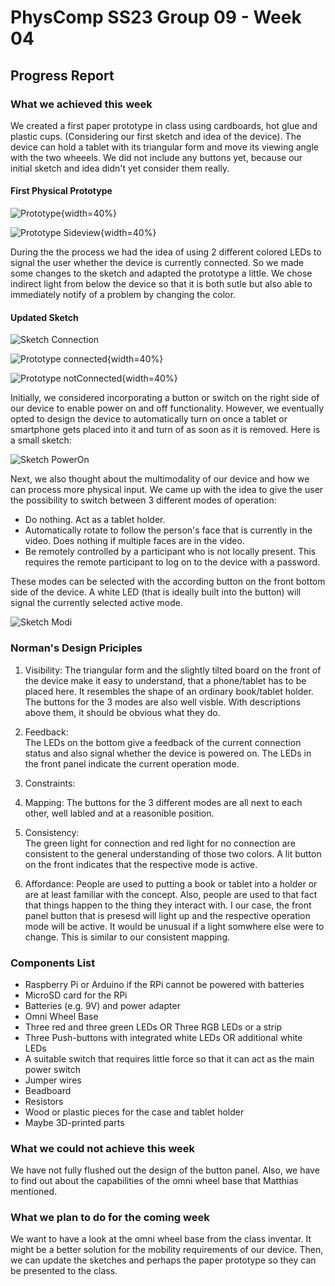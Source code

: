 # PhysComp SS23 Group 09 - Week 04

## Progress Report

### What we achieved this week

We created a first paper prototype in class using cardboards, hot glue and plastic cups. (Considering our first sketch and idea of the device). The device can hold a tablet with its triangular form and move its viewing angle with the two wheeels. We did not include any buttons yet, because our initial sketch and idea didn't yet consider them really.  

#### First Physical Prototype

![Prototype](Figures/paperprototype.jpg){width=40%}

![Prototype Sideview](Figures/paperprototype_side.jpg){width=40%}

During the the process we had the idea of using 2 different colored LEDs to signal the user whether the device is currently connected. So we made some changes to the sketch and adapted the prototype a little. We chose indirect light from below the device so that it is both sutle but also able to immediately notify of a problem by changing the color.

#### Updated Sketch 

![Sketch Connection](Figures/SketchConnectionLight.jpg)

![Prototype connected](Figures/prototype_connected.jpg){width=40%}

![Prototype notConnected](Figures/prototype_notConnected.jpg){width=40%}

Initially, we considered incorporating a button or switch on the right side of our device to enable power on and off functionality. However, we eventually opted to design the device to automatically turn on once a tablet or smartphone gets placed into it and turn of as soon as it is removed. Here is a small sketch:

![Sketch PowerOn](Figures/SketchPowerOn.jpg)

Next, we also thought about the multimodality of our device and how we can process more physical input. We came up with the idea to give the user the possibility to switch between 3 different modes of operation:  

* Do nothing. Act as a tablet holder.
* Automatically rotate to follow the person's face that is currently in the video. Does nothing if multiple faces are in the video.
* Be remotely controlled by a participant who is not locally present. This requires the remote participant to log on to the device with a password.

These modes can be selected with the according button on the front bottom side of the device. A white LED (that is ideally built into the button) will signal the currently selected active mode.  

![Sketch Modi](Figures/SketchModi.jpg)

### Norman's Design Priciples

1. Visibility:
The triangular form and the slightly tilted board on the front of the device make it easy to understand, that a phone/tablet has to be placed here. It resembles the shape of an ordinary book/tablet holder.
The buttons for the 3 modes are also well visble. With descriptions above them, it should be obvious what they do.

2. Feedback:  
The LEDs on the bottom give a feedback of the current connection status and also signal whether the device is powered on. The LEDs in the front panel indicate the current operation mode.

3. Constraints:  

4. Mapping: 
The buttons for the 3 different modes are all next to each other, well labled and at a reasonible position.  

5. Consistency:  
The green light for connection and red light for no connection are consistent to the general understanding of those two colors. A lit button on the front indicates that the respective mode is active.

6. Affordance: People are used to putting a book or tablet into a holder or are at least familiar with the concept. Also, people are used to that fact that things happen to the thing they interact with. I our case, the front panel button that is presesd will light up and the respective operation mode will be active. It would be unusual if a light somwhere else were to change. This is similar to our consistent mapping.


### Components List

* Raspberry Pi or Arduino if the RPi cannot be powered with batteries
* MicroSD card for the RPi
* Batteries (e.g. 9V) and power adapter
* Omni Wheel Base
* Three red and three green LEDs OR Three RGB LEDs or a strip
* Three Push-buttons with integrated white LEDs OR additional white LEDs
* A suitable switch that requires little force so that it can act as the main power switch
* Jumper wires
* Beadboard
* Resistors
* Wood or plastic pieces for the case and tablet holder
* Maybe 3D-printed parts


### What we could not achieve this week
We have not fully flushed out the design of the button panel. Also, we have to find out about the capabilities of the omni wheel base that Matthias mentioned.


### What we plan to do for the coming week

We want to have a look at the omni wheel base from the class inventar. It might be a better solution for the mobility requirements of our device. Then, we can update the sketches and perhaps the paper prototype so they can be presented to the class.
